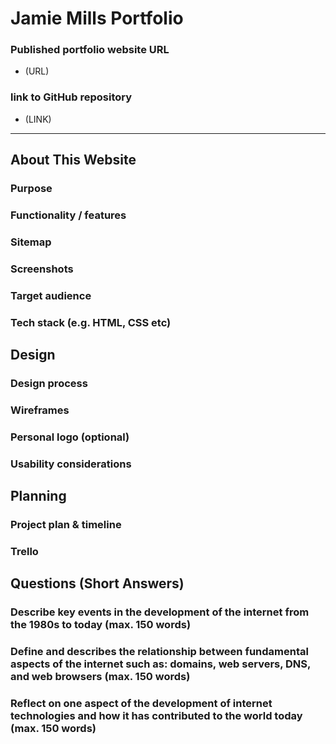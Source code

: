 # Jamie Mills Portfolio

### Published portfolio website URL
* (URL)
### link to GitHub repository
* (LINK)
_________________________________________________________________________________________________________

## About This Website

### Purpose

### Functionality / features

### Sitemap

### Screenshots

### Target audience

### Tech stack (e.g. HTML, CSS etc)



## Design

### Design process

### Wireframes



### Personal logo (optional)

### Usability considerations


## Planning

### Project plan & timeline

### Trello



## Questions (Short Answers)

### Describe key events in the development of the internet from the 1980s to today (max. 150 words)

### Define and describes the relationship between fundamental aspects of the internet such as: domains, web servers, DNS, and web browsers (max. 150 words)

### Reflect on one aspect of the development of internet technologies and how it has contributed to the world today (max. 150 words)